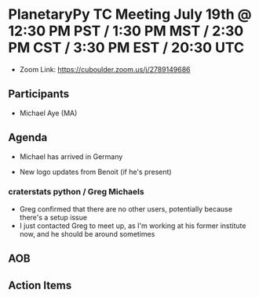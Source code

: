 # PlanetaryPy TC Meeting July 19th @ 12:30 PM PST / 1:30 PM MST / 2:30 PM CST / 3:30 PM EST / 20:30 UTC

* Zoom Link: https://cuboulder.zoom.us/j/2789149686

## Participants

* Michael Aye (MA)

## Agenda

* Michael has arrived in Germany

* New logo updates from Benoit (if he's present)

### craterstats python / Greg Michaels
* Greg confirmed that there are no other users, potentially because there's a setup issue
* I just contacted Greg to meet up, as I'm working at his former institute now, and he should be around sometimes
 
## AOB

## Action Items

